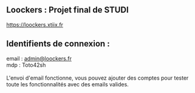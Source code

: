 ## Loockers : Projet final de STUDI
https://loockers.xtiix.fr

## Identifients de connexion :
email : admin@loockers.fr </br>
mdp : Toto42sh
</br></br>
L'envoi d'email fonctionne, vous pouvez ajouter des comptes pour tester toute les fonctionnalités avec des emails valides.
